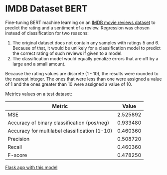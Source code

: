 # IMDB Dataset BERT
Fine-tuning BERT machine learning on an [IMDB movie reviews dataset](https://ai.stanford.edu/~amaas/data/sentiment/) to predict the rating and a sentiment of a review. Regression was chosen instead of classification for two reasons:
1) The original dataset does not contain any samples with ratings 5 and 6. Because of that, it would be unlikely for a classification model to predict the correct rating of such reviews if given to a model.
2) The classification model would equally penalize errors that are off by a large and a small amount.

Because the rating values are discrete (1 - 10), the results were rounded to the nearest integer. The ones that were less than one were assigned a value of 1 and the ones greater than 10 were assigned a value of 10.

Metrics values on a test dataset:

Metric | Value
---|---
MSE | 2.525892
Accuracy of binary classification (pos/neg) | 0.933480
Accuracy for multilabel classification (1-10) | 0.460360
Precision | 0.508720
Recall | 0.460360
F-score | 0.478250

[Flask app with this model](https://github.com/SergeyKeik/RatingPredictionFlaskApp)
